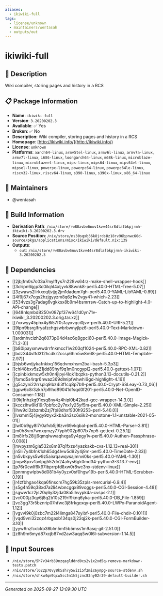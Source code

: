 ```yaml
---
aliases:
  - ikiwiki-full
tags:
  - license/unknown
  - maintainers/wentasah
  - outputs/out
---
```


# ikiwiki-full

## 📝 Description

Wiki compiler, storing pages and history in a RCS

## 📋 Package Information

- **Name**: `ikiwiki-full`
- **Version**: `3.20200202.3`
- **Available**: ✅ Yes
- **Broken**: ✅ No
- **Description**: Wiki compiler, storing pages and history in a RCS
- **Homepage**: [http://ikiwiki.info/](http://ikiwiki.info/)
- **License**: `unknown`
- **Platforms**: `aarch64-linux`, `armv5tel-linux`, `armv6l-linux`, `armv7a-linux`, `armv7l-linux`, `i686-linux`, `loongarch64-linux`, `m68k-linux`, `microblaze-linux`, `microblazeel-linux`, `mips-linux`, `mips64-linux`, `mips64el-linux`, `mipsel-linux`, `powerpc-linux`, `powerpc64-linux`, `powerpc64le-linux`, `riscv32-linux`, `riscv64-linux`, `s390-linux`, `s390x-linux`, `x86_64-linux`
## 👥 Maintainers

- @wentasah


## 🔧 Build Information

- **Derivation Path**: `/nix/store/rw80avbw6nwv1kvv44sr8dlafbkpjrmh-ikiwiki-3.20200202.3.drv`
- **Source Position**: `/nix/store/ns30sqxb36k8jrds8z18rv96bpnwc60d-source/pkgs/applications/misc/ikiwiki/default.nix:139`
- **Outputs**:
  - `out`:  `/nix/store/rw80avbw6nwv1kvv44sr8dlafbkpjrmh-ikiwiki-3.20200202.3`

## 🔗 Dependencies

- [[2jbjfm0s7c03a7mylffys7n228vs64rz-make-shell-wrapper-hook]]
- [[3dripn6ijgp3c0ilqhl4xljyvk88wnk8-perl5.40.0-HTML-Tree-5.07]]
- [[3zwaws2lirkxcqfjvjjg2jm1dadqm7gh-perl5.40.0-YAML-LibYAML-0.89]]
- [[4f9j67x7cgs2hzjgyyzm8q6z1w2vgy41-which-2.23]]
- [[534vzs3g7adag6vgkksx8b9m4bsmrrsw-Catch-up-to-highlight-4.0-API-change]]
- [[648nlqmbd8250v087pf37w641d0yn71v-ikiwiki_3.20200202.3.orig.tar.xz]]
- [[7xxwyy45phx4y8i57f0s1ayxvqci0jvv-perl5.40.0-URI-5.21]]
- [[9lpn9bsrglfryafzchgswbrbwnyjlpz6-perl5.40.0-Text-Markdown-1.000031]]
- [[ardmhvcizh2q6073p04d4ac6q8gpci60-perl5.40.0-Image-Magick-7.1.2-3]]
- [[b80ipayxmwwdrrfnkmcc11w203qf1024-perl5.40.0-RPC-XML-0.82]]
- [[bdz344vl1d312hcdkr2cssp6hm5w8n68-perl5.40.0-HTML-Template-2.97]]
- [[bjsb6wdjykafnkixq156qdvmxhsm2bai-bash-5.3p3]]
- [[chl48bxv5z21jdd89hyf9q1m0ncgypl2-perl5.40.0-gettext-1.07]]
- [[cpinbixkmqw5xh0n4jlpyi4lqk1bqzks-python3.13-docutils-0.21.2]]
- [[fxmd5s4rqr6nwaz369dlmipfwhwhl6gd-highlight-4.16]]
- [[g5czyni22rrsplq9lbz4i3f1cq8p7b1l-perl5.40.0-Crypt-SSLeay-0.73_06]]
- [[gpw6c8r3zkh7p9lhd89041dfsqd0f201-perl5.40.0-Net-OpenID-Consumer-1.18]]
- [[i9kj1nhzkg91xsq8ny4z4hipl0b42kad-gcc-wrapper-14.3.0]]
- [[kcczlhw9ld19r7pbfcc2y7nx1y25yf5m-perl5.40.0-XML-Simple-2.25]]
- [[lhw9cl3zbzmb2zj7fpi8dhxf930h9253-perl-5.40.0]]
- [[lvsmml5j4jvgy9zyx2kba3n3sc6siik2-monotone-1.1-unstable-2021-05-01]]
- [[lwl0b9gy8l7r0afvb5j9lzvr69vkqbal-perl5.40.0-HTML-Parser-3.81]]
- [[m0h8vm7wnxqmzy77yph902p607lx7np5-gettext-0.25.1]]
- [[m8lrfx28ijj6qmqlwwaqhxga9y4pgy1v-perl5.40.0-Authen-Passphrase-0.008]]
- [[mvpyzm6gla532x8m87q1fxzs4yazkakb-cvs-1.12.13+real-30]]
- [[n5lii7y4b1nk1xh65dg4lvw5d92y4j9m-perl5.40.0-TimeDate-2.33]]
- [[n5vbkpys5w9z5aisrqawqvsajmnvi0ks-perl5.40.0-YAML-1.30]]
- [[nqw8pxv1avlpg552dn24a5ys6gk0md34-python3-3.13.7-env]]
- [[p76r0cwlf6k97ibprrpfd8xw0r8wc3nx-stdenv-linux]]
- [[pnmngwlpbv8d081b4y0yzv0sf0hgw19b-perl5.40.0-HTML-Scrubber-0.19]]
- [[r4zfbhgax4kqa6finscm7hg59k35zpls-mercurial-6.9.4]]
- [[s5g4h59q38xd7a2li4wbncgqx89vcggs-perl5.40.0-CGI-Session-4.48]]
- [[sgww1cz2js20q6y3zjda08a5lhvypk4a-cvsps-2.1]]
- [[vc000jz3qy6j8q2b10s219rf9knq6yka-perl5.40.0-DB_File-1.859]]
- [[vc3gg73r5bznrip07nfwc3j8frkgcxqy-perl5.40.0-LWPx-ParanoidAgent-1.12]]
- [[vgvvl9k0j0zbc7m22l4limgs847syibf-perl5.40.0-File-chdir-0.1011]]
- [[vqd9vni32zqz4rbgaxb134qs0j22qj2k-perl5.40.0-CGI-FormBuilder-3.10]]
- [[yyw6nzfcdckb36blm5mf5b5mss1m9asq-git-2.51.0]]
- [[z8h9m6myd87xcjb87vd2aw3aqq5w0l6l-subversion-1.14.5]]

## 📁 Input Sources

- `/nix/store/5h7v34rb39nzqaglddnd0cs2v1x2xd5q-remove-markdown-tests.patch`
- `/nix/store/l622p70vy8k5sh7y5wizi5f2mic6ynpg-source-stdenv.sh`
- `/nix/store/shkw4qm9qcw5sc5n1k5jznc83ny02r39-default-builder.sh`

---
*Generated on 2025-09-27 13:09:30 UTC*
